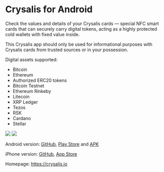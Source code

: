 # Crysalis for Android

Check the values and details of your Crysalis cards — special NFC smart cards that can securely carry digital tokens, acting as a highly protected cold wallets with fixed value inside.

This Crysalis app should only be used for informational purposes with Crysalis cards from trusted sources or in your possession.

Digital assets supported:
* Bitcoin
* Ethereum
* Authorized ERC20 tokens
* Bitcoin Testnet
* Ethereum Rinkeby
* Litecoin
* XRP Ledger
* Tezos
* RSK
* Cardano
* Stellar

[<img src="https://upload.wikimedia.org/wikipedia/commons/0/0f/Available_on_the_App_Store_%28black%29_SVG.svg">](https://itunes.apple.com/app/crysalis/id1354868448)
[<img src="https://upload.wikimedia.org/wikipedia/commons/c/cd/Get_it_on_Google_play.svg">](https://play.google.com/store/apps/details?id=com.crysalis.wallet)

Android version:
[GitHub](https://github.com/Synectify/crysalis-app-android), 
[Play Store](https://play.google.com/store/apps/details?id=com.crysalis.wallet)
and
[APK](https://crysalis.com/apk)

iPhone version: [GitHub](https://github.com/Synectify/crysalis-app-ios), [App Store](https://itunes.apple.com/app/crysalis/id1354868448)

Homepage: https://crysalis.io
